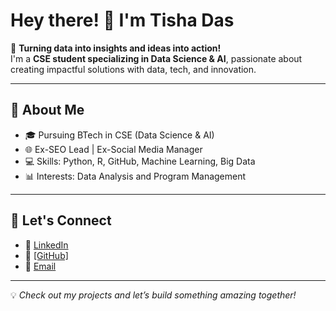 # Hey there! 👋 I'm Tisha Das  

🚀 **Turning data into insights and ideas into action!**  
I'm a **CSE student specializing in Data Science & AI**, passionate about creating impactful solutions with data, tech, and innovation.  

---

## 🌟 **About Me**  
- 🎓 Pursuing BTech in CSE (Data Science & AI)  
- 🌐 Ex-SEO Lead | Ex-Social Media Manager  
- 💻 Skills: Python, R, GitHub, Machine Learning, Big Data  
- 📊 Interests: Data Analysis and Program Management  

---

## 📌 **Let's Connect**  
- 💼 [LinkedIn](https://www.linkedin.com/in/thetishadas/) 
- 💾 [[GitHub]](https://github.com/thetishadas)
- 📧 [Email](2112tishadas@gmail.com)  

---

💡 *Check out my projects and let’s build something amazing together!*  
